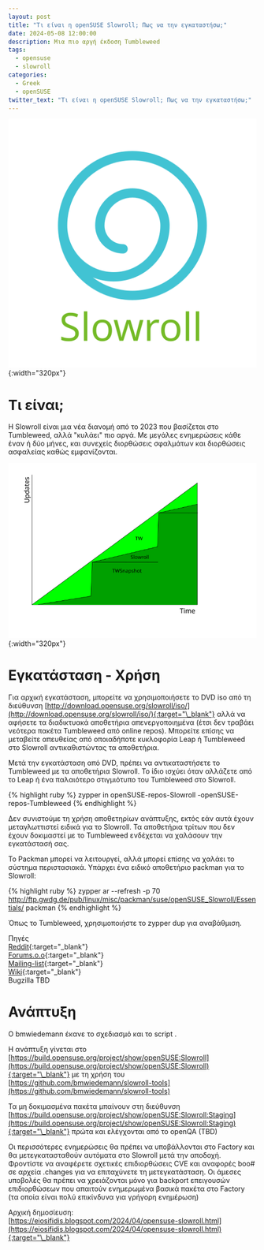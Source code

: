 ```yaml
---
layout: post
title: "Τι είναι η openSUSE Slowroll; Πως να την εγκαταστήσω;"
date: 2024-05-08 12:00:00
description: Μια πιο αργή έκδοση Tumbleweed
tags:
  - opensuse
  - slowroll
categories:
  - Greek
  - openSUSE
twitter_text: "Τι είναι η openSUSE Slowroll; Πως να την εγκαταστήσω;"
---
```


![Slowroll Logo](/post_images/opensuse/slowroll/Slowroll_logo_by_pprmint_text.png "Slowroll Logo"){:width="320px"}

# Τι είναι;

Η Slowroll είναι μια νέα διανομή από το 2023 που βασίζεται στο Tumbleweed, αλλά "κυλάει" πιο αργά. Με μεγάλες ενημερώσεις κάθε έναν ή δύο μήνες, και συνεχείς διορθώσεις σφαλμάτων και διορθώσεις ασφαλείας καθώς εμφανίζονται.

![Slowroll vs Tumbleweed](/post_images/opensuse/slowroll/Slowroll-vs-tumbleweed-updates.png "Slowroll  vs Tumbleweed"){:width="320px"}

# Εγκατάσταση - Χρήση

Για αρχική εγκατάσταση, μπορείτε να χρησιμοποιήσετε το DVD iso από τη διεύθυνση [http://download.opensuse.org/slowroll/iso/](http://download.opensuse.org/slowroll/iso/){:target="\_blank"} αλλά να αφήσετε τα διαδικτυακά αποθετήρια απενεργοποιημένα (έτσι δεν τραβάει νεότερα πακέτα Tumbleweed από online repos). Μπορείτε επίσης να μεταβείτε απευθείας από οποιαδήποτε κυκλοφορία Leap ή Tumbleweed στο Slowroll αντικαθιστώντας τα αποθετήρια.

Μετά την εγκατάσταση από DVD, πρέπει να αντικαταστήσετε το Tumbleweed με τα αποθετήρια Slowroll. Το ίδιο ισχύει όταν αλλάζετε από το Leap ή ένα παλαιότερο στιγμιότυπο του Tumbleweed στο Slowroll.

{% highlight ruby %}
zypper in openSUSE-repos-Slowroll -openSUSE-repos-Tumbleweed
{% endhighlight %}

Δεν συνιστούμε τη χρήση αποθετηρίων ανάπτυξης, εκτός εάν αυτά έχουν μεταγλωττιστεί ειδικά για το Slowroll. Τα αποθετήρια τρίτων που δεν έχουν δοκιμαστεί με το Tumbleweed ενδέχεται να χαλάσουν την εγκατάστασή σας.

Το Packman μπορεί να λειτουργεί, αλλά μπορεί επίσης να χαλάει το σύστημα περιστασιακά. Υπάρχει ένα ειδικό αποθετήριο packman για το Slowroll:

{% highlight ruby %}
zypper ar --refresh -p 70 http://ftp.gwdg.de/pub/linux/misc/packman/suse/openSUSE_Slowroll/Essentials/ packman
{% endhighlight %}

Όπως το Tumbleweed, χρησιμοποιήστε το zypper dup για αναβάθμιση.

Πηγές  
[Reddit](https://www.reddit.com/r/openSUSE_Slowroll/){:target="\_blank"}  
[Forums.o.o](https://forums.opensuse.org/tag/slowroll){:target="\_blank"}  
[Mailing-list](https://lists.opensuse.org/archives/search?mlist=factory%40lists.opensuse.org&q=Slowroll){:target="\_blank"}  
[Wiki](https://en.opensuse.org/openSUSE:Slowroll){:target="\_blank"}  
Bugzilla TBD

# Ανάπτυξη

O bmwiedemann έκανε το σχεδιασμό και το script .

Η ανάπτυξη γίνεται στο [https://build.opensuse.org/project/show/openSUSE:Slowroll](https://build.opensuse.org/project/show/openSUSE:Slowroll){:target="\_blank"} με τη χρήση του [https://github.com/bmwiedemann/slowroll-tools](https://github.com/bmwiedemann/slowroll-tools)

Τα μη δοκιμασμένα πακέτα μπαίνουν στη διεύθυνση [https://build.opensuse.org/project/show/openSUSE:Slowroll:Staging](https://build.opensuse.org/project/show/openSUSE:Slowroll:Staging){:target="\_blank"} πρώτα και ελέγχονται από το openQA (TBD)

Οι περισσότερες ενημερώσεις θα πρέπει να υποβάλλονται στο Factory και θα μετεγκατασταθούν αυτόματα στο Slowroll μετά την αποδοχή. Φροντίστε να αναφέρετε σχετικές επιδιορθώσεις CVE και αναφορές boo# σε αρχεία .changes για να επιταχύνετε τη μετεγκατάσταση. Οι άμεσες υποβολές θα πρέπει να χρειάζονται μόνο για backport επειγουσών επιδιορθώσεων που απαιτούν ενημερωμένα βασικά πακέτα στο Factory (τα οποία είναι πολύ επικίνδυνα για γρήγορη ενημέρωση)

Αρχική δημοσίευση:  
[https://eiosifidis.blogspot.com/2024/04/opensuse-slowroll.html](https://eiosifidis.blogspot.com/2024/04/opensuse-slowroll.html){:target="\_blank"}
